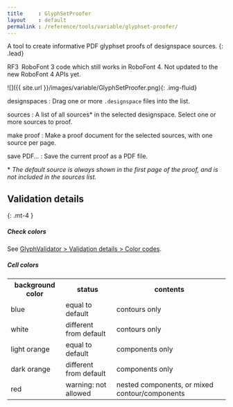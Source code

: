 ```yaml
---
title     : GlyphSetProofer
layout    : default
permalink : /reference/tools/variable/glyphset-proofer/
---
```


A tool to create informative PDF glyphset proofs of designspace sources.
{: .lead}

<span class="badge text-bg-warning rounded-0">RF3</span> RoboFont 3 code which still works in RoboFont 4. Not updated to the new RoboFont 4 APIs yet.  


![]({{ site.url }}/images/variable/GlyphSetProofer.png){: .img-fluid}


designspaces
: Drag one or more `.designspace` files into the list.

sources
: A list of all sources\* in the selected designspace. Select one or more sources to proof.

make proof
: Make a proof document for the selected sources, with one source per page.

save PDF…
: Save the current proof as a PDF file.

\* *The default source is always shown in the first page of the proof, and is not included in the sources list.*  



Validation details
------------------
{: .mt-4 }

##### Check colors

See [GlyphValidator > Validation details > Color codes](../glyph-validator).

##### Cell colors

<table class='table'>
  <tr>
    <th>background color</th>
    <th>status</th>
    <th>contents</th>
  </tr>
  <tr>
    <td class='cells-contours-equal'>blue</td>
    <td>equal to default</td>
    <td>contours only</td>
  </tr>
  <tr>
    <td class='cells-contours-different'>white</td>
    <td>different from default</td>
    <td>contours only</td>
  </tr>
  <tr>
    <td class='cells-components-equal'>light orange</td>
    <td>equal to default</td>
    <td>components only</td>
  </tr>
  <tr>
    <td class='cells-components-different'>dark orange</td>
    <td>different from default</td>
    <td>components only</td>
  </tr>
  <tr>
    <td class='cells-warning'>red</td>
    <td>warning: not allowed</td>
    <td>nested components, or mixed contour/components</td>
  </tr>
</table>
